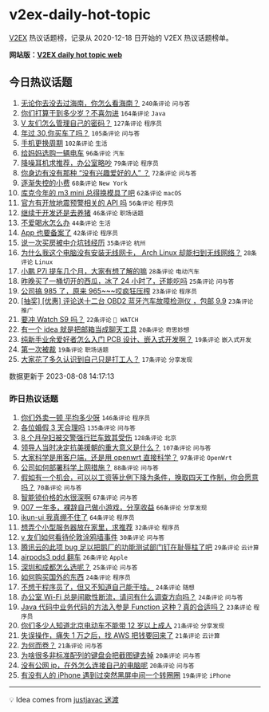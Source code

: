 # v2ex-daily-hot-topic

[V2EX](https://www.v2ex.com/) 热议话题榜，记录从 2020-12-18 日开始的 V2EX 热议话题榜单。

**网站版：[V2EX daily hot topic web](https://boojack.github.io/v2ex-daily-hot-topic-web/)**

## 今日热议话题

<!-- TODAY BEGIN -->

1. [无论你去没去过海南，你怎么看海南？](https://www.v2ex.com/t/963237) `240条评论` `问与答`
1. [你们打算干到多少岁？不喜勿进](https://www.v2ex.com/t/963275) `164条评论` `Java`
1. [V 友们怎么管理自己的密码？](https://www.v2ex.com/t/963304) `127条评论` `程序员`
1. [年过 30,你买车了吗？](https://www.v2ex.com/t/963258) `105条评论` `问与答`
1. [手机更换周期](https://www.v2ex.com/t/963296) `102条评论` `生活`
1. [给妈妈选购一辆电车](https://www.v2ex.com/t/963239) `96条评论` `汽车`
1. [降噪耳机求推荐，办公室略吵](https://www.v2ex.com/t/963289) `79条评论` `程序员`
1. [你身边有没有那种 “没有兴趣爱好的人” ？](https://www.v2ex.com/t/963384) `72条评论` `问与答`
1. [逐渐失控的小费](https://www.v2ex.com/t/963313) `68条评论` `New York`
1. [库克今年的 m3 mini 总得换模具了吧](https://www.v2ex.com/t/963276) `62条评论` `macOS`
1. [官方有开放地震预警相关的 API 吗](https://www.v2ex.com/t/963300) `56条评论` `程序员`
1. [继续干开发还是去养猪](https://www.v2ex.com/t/963463) `46条评论` `职场话题`
1. [不爱喝水怎么办](https://www.v2ex.com/t/963362) `44条评论` `生活`
1. [App 也要备案了](https://www.v2ex.com/t/963490) `42条评论` `程序员`
1. [说一次买房被中介坑钱经历](https://www.v2ex.com/t/963282) `35条评论` `杭州`
1. [为什么我这个电脑没有安装无线网卡， Arch Linux 却能扫到无线网络？](https://www.v2ex.com/t/963454) `28条评论` `Linux`
1. [小鹏 P7i 提车几个月，大家有想了解的嘛](https://www.v2ex.com/t/963261) `28条评论` `电动汽车`
1. [昨晚买了一桶切开的西瓜，冰了 24 小时了，还能吃吗](https://www.v2ex.com/t/963418) `25条评论` `问与答`
1. [公司搞 985 了，原来 965~~~哎疯狂压榨](https://www.v2ex.com/t/963341) `23条评论` `程序员`
1. [[抽奖] [优惠] 评论送十二台 OBD2 蓝牙汽车故障检测仪 ，包邮 9.9](https://www.v2ex.com/t/963309) `23条评论` `推广`
1. [要冲 Watch S9 吗？](https://www.v2ex.com/t/963286) `22条评论` ` WATCH`
1. [有一个 idea 就是把邮箱当成聊天工具](https://www.v2ex.com/t/963344) `20条评论` `奇思妙想`
1. [纯新手业余爱好者怎么入门 PCB 设计、嵌入式开发啊？](https://www.v2ex.com/t/963356) `19条评论` `嵌入式开发`
1. [第一次被裁](https://www.v2ex.com/t/963263) `19条评论` `职场话题`
1. [大家花了多久认识到自己只是打工人？](https://www.v2ex.com/t/963457) `17条评论` `分享发现`

数据更新于 2023-08-08 14:17:13

<!-- TODAY END -->

### 昨日热议话题

<!-- YESTERDAY BEGIN -->

1. [你们外卖一顿 平均多少呀](https://www.v2ex.com/t/963090) `146条评论` `程序员`
1. [各位婚假 3 天合理吗](https://www.v2ex.com/t/962917) `135条评论` `问与答`
1. [8 个月孕妇被交警强行拦车致其受伤](https://www.v2ex.com/t/963109) `128条评论` `北京`
1. [领导人当时决定抗美援朝的重大意义是什么？](https://www.v2ex.com/t/962967) `107条评论` `问与答`
1. [大家科学是用客户端，还是用 openwrt 直接科学？](https://www.v2ex.com/t/962900) `97条评论` `OpenWrt`
1. [公司如何部署科学上网措施？](https://www.v2ex.com/t/962964) `88条评论` `问与答`
1. [假如有一个机会，可以以工资等比例下降为条件，换取四天工作制，你会愿意吗？](https://www.v2ex.com/t/962978) `70条评论` `问与答`
1. [智能锁价格的水很深啊](https://www.v2ex.com/t/962935) `67条评论` `问与答`
1. [007 一年多，裸辞自己做小游戏，分享收益](https://www.v2ex.com/t/962912) `66条评论` `分享发现`
1. [ikun-ui 我真绷不住了](https://www.v2ex.com/t/963035) `64条评论` `程序员`
1. [想弄个小型服务器放在家里，求推荐](https://www.v2ex.com/t/962990) `32条评论` `程序员`
1. [v 友们如何看待伦敦涂鸦墙事件](https://www.v2ex.com/t/963128) `30条评论` `问与答`
1. [腾讯云的此项 bug 足以把鹅厂的功能测试部门钉在耻辱柱了吧](https://www.v2ex.com/t/963044) `29条评论` `云计算`
1. [airpods3 pdd 翻车](https://www.v2ex.com/t/962924) `26条评论` `Apple`
1. [深圳和成都怎么选呢？](https://www.v2ex.com/t/963072) `25条评论` `问与答`
1. [如何购买国外的东西](https://www.v2ex.com/t/963094) `24条评论` `程序员`
1. [不想干程序员了，但又不知道自己能干啥。](https://www.v2ex.com/t/963074) `24条评论` `随想`
1. [办公室 Wi-Fi 总是间歇性断流，请问有什么调查方向吗？](https://www.v2ex.com/t/963045) `24条评论` `问与答`
1. [Java 代码中业务代码的方法入参是 Function 这种？真的合适吗？](https://www.v2ex.com/t/963088) `23条评论` `程序员`
1. [你们多少人知道北京电动车不能带 12 岁以上成人](https://www.v2ex.com/t/963163) `21条评论` `分享发现`
1. [失误操作，痛失 1 万之后，找 AWS 把钱要回来了](https://www.v2ex.com/t/963020) `21条评论` `云计算`
1. [为何而卷？](https://www.v2ex.com/t/962972) `21条评论` `问与答`
1. [为啥很多非标准配列的键盘会把截图键去掉](https://www.v2ex.com/t/963081) `20条评论` `问与答`
1. [没有公网 ip，在外怎么连接自己的电脑呢](https://www.v2ex.com/t/963018) `20条评论` `问与答`
1. [有没有人的 iPhone 遇到过突然黑屏中间一个转圈圈](https://www.v2ex.com/t/962974) `19条评论` `iPhone`

<!-- YESTERDAY END -->

---

💡 Idea comes from [justjavac 迷渡](https://github.com/justjavac/)
